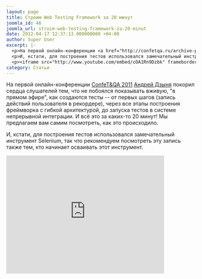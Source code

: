 ```yaml
---
layout: page
title: Строим Web Testing Framework за 20 минут
joomla_id: 46
joomla_url: stroim-web-testing-framework-za-20-minut
date: 2012-04-17 12:37:13.000000000 +04:00
author: Super User
excerpt: |-
  <p>На первой онлайн-конференции <a href="http://confetqa.ru/archive-program-2011-online/">ConfeT&amp;QA 2011</a> <a href="trainings/about/trainers/234-andrej-dzynja" target="_blank">Андрей Дзыня</a> покорил сердца слушателей тем, что не побоялся показывать вживую, "в прямом эфире", как создаются тесты -- от первых шагов (запись действий пользователя в рекордере), через все этапы построения фреймворка с гибкой архитектурой, до запуска тестов в системе непрерывной интеграции. И всё это за каких-то 20 минут! Мы предлагаем вам самим посмотреть, как это происходило.</p>
  <p>И, кстати, для построения тестов использовался замечательный инструмент <a>Selenium</a>, так что рекомендуем посмотреть эту запись также тем, кто начинает осваивать этот инструмент.</p>
  <p><iframe src="http://www.youtube.com/embed/cOA1Rn9Dzbk" frameborder="0" width="420" height="315"></iframe></p>
category: Статьи
---
```

<p>На первой онлайн-конференции <a href="http://confetqa.ru/archive-program-2011-online/">ConfeT&amp;QA 2011</a> <a href="trainings/about/trainers/234-andrej-dzynja" target="_blank">Андрей Дзыня</a> покорил сердца слушателей тем, что не побоялся показывать вживую, "в прямом эфире", как создаются тесты -- от первых шагов (запись действий пользователя в рекордере), через все этапы построения фреймворка с гибкой архитектурой, до запуска тестов в системе непрерывной интеграции. И всё это за каких-то 20 минут! Мы предлагаем вам самим посмотреть, как это происходило.</p>
<p>И, кстати, для построения тестов использовался замечательный инструмент <a>Selenium</a>, так что рекомендуем посмотреть эту запись также тем, кто начинает осваивать этот инструмент.</p>
<p><iframe src="http://www.youtube.com/embed/cOA1Rn9Dzbk" frameborder="0" width="420" height="315"></iframe></p>
